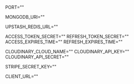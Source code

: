 PORT=""

MONGODB_URI=""

UPSTASH_REDIS_URL=""

ACCESS_TOKEN_SECRET=""
REFRESH_TOKEN_SECRET=""
ACCESS_EXPIRES_TIME=""
REFRESH_EXPIRES_TIME=""

CLOUDINARY_CLOUD_NAME=""
CLOUDINARY_API_KEY=""
CLOUDINARY_API_SECRET=""

STRIPE_SECRET_KEY=""

CLIENT_URL=""
